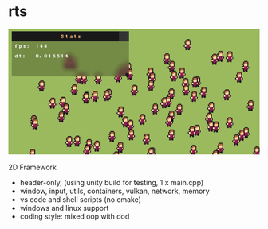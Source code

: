 # rts

![](media/2020_12_19_render.gif)

2D Framework
- header-only, (using unity build for testing, 1 x main.cpp)
- window, input, utils, containers, vulkan, network, memory
- vs code and shell scripts (no cmake)
- windows and linux support
- coding style: mixed oop with dod